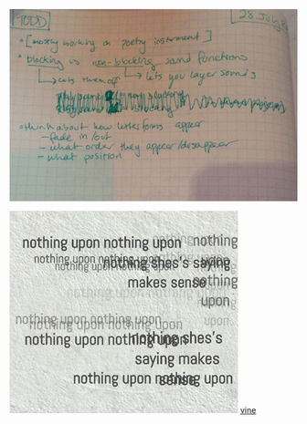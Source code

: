 ![notes](images/IMG_3789.JPG)

![snippet](images/iss.gif)
[vine](https://twitter.com/JFriedhoff/status/626190843129516032)